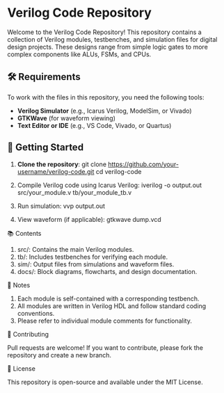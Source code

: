 # Verilog Code Repository

Welcome to the Verilog Code Repository! This repository contains a collection of Verilog modules, testbenches, and simulation files for digital design projects. These designs range from simple logic gates to more complex components like ALUs, FSMs, and CPUs.


## 🛠️ Requirements

To work with the files in this repository, you need the following tools:

- **Verilog Simulator** (e.g., Icarus Verilog, ModelSim, or Vivado)
- **GTKWave** (for waveform viewing)
- **Text Editor or IDE** (e.g., VS Code, Vivado, or Quartus)

## 🚀 Getting Started

1. **Clone the repository**:
   git clone https://github.com/your-username/verilog-code.git
   cd verilog-code
   
3. Compile Verilog code using Icarus Verilog:
   iverilog -o output.out src/your_module.v tb/your_module_tb.v

4. Run simulation:
   vvp output.out

6. View waveform (if applicable):
   gtkwave dump.vcd

   

📚 Contents

1. src/: Contains the main Verilog modules.
2. tb/: Includes testbenches for verifying each module.
3. sim/: Output files from simulations and waveform files.
4. docs/: Block diagrams, flowcharts, and design documentation.

📌 Notes

1. Each module is self-contained with a corresponding testbench.
2. All modules are written in Verilog HDL and follow standard coding conventions.
3. Please refer to individual module comments for functionality.

🤝 Contributing

Pull requests are welcome! If you want to contribute, please fork the repository and create a new branch.

📄 License

This repository is open-source and available under the MIT License.
